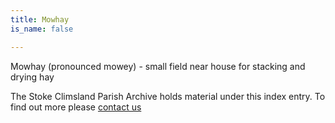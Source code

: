 ```yaml
---
title: Mowhay
is_name: false

---
```


Mowhay (pronounced mowey) - small field near house for stacking and drying hay


The Stoke Climsland Parish Archive holds material under this index entry. To find out more please [contact us](/contact/)
